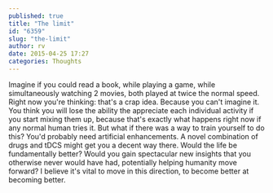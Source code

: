 ```yaml
---
published: true
title: "The limit"
id: "6359"
slug: "the-limit"
author: rv
date: 2015-04-25 17:27
categories: Thoughts
---
```

Imagine if you could read a book, while playing a game, while simultaneously watching 2 movies, both played at twice the normal speed. Right now you're thinking: that's a crap idea. Because you can't imagine it. You think you will lose the ability the appreciate each individual activity if you start mixing them up, because that's exactly what happens right now if any normal human tries it. But what if there was a way to train yourself to do this? You'd probably need artificial enhancements. A novel combination of drugs and tDCS might get you a decent way there. Would the life be fundamentally better? Would you gain spectacular new insights that you otherwise never would have had, potentially helping humanity move forward? I believe it's vital to move in this direction, to become better at becoming better.
